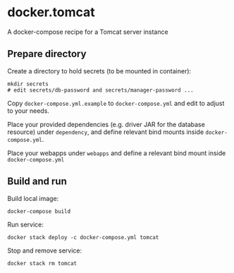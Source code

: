 # docker.tomcat

A docker-compose recipe for a Tomcat server instance

## Prepare directory

Create a directory to hold secrets (to be mounted in container):

    mkdir secrets
    # edit secrets/db-password and secrets/manager-password ...

Copy `docker-compose.yml.example` to `docker-compose.yml` and edit to adjust to your needs. 

Place your provided dependencies (e.g. driver JAR for the database resource) under `dependency`, and
define relevant bind mounts inside `docker-compose.yml`.

Place your webapps under `webapps` and define a relevant bind mount inside `docker-compose.yml`

## Build and run

Build local image:

    docker-compose build

Run service:

    docker stack deploy -c docker-compose.yml tomcat

Stop and remove service:

    docker stack rm tomcat
